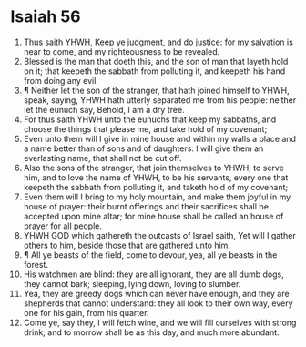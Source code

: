 ﻿# Isaiah 56
1. Thus saith YHWH, Keep ye judgment, and do justice: for my salvation is near to come, and my righteousness to be revealed. 
2. Blessed is the man that doeth this, and the son of man that layeth hold on it; that keepeth the sabbath from polluting it, and keepeth his hand from doing any evil. 
3. ¶ Neither let the son of the stranger, that hath joined himself to YHWH, speak, saying, YHWH hath utterly separated me from his people: neither let the eunuch say, Behold, I am a dry tree. 
4. For thus saith YHWH unto the eunuchs that keep my sabbaths, and choose the things that please me, and take hold of my covenant; 
5. Even unto them will I give in mine house and within my walls a place and a name better than of sons and of daughters: I will give them an everlasting name, that shall not be cut off. 
6. Also the sons of the stranger, that join themselves to YHWH, to serve him, and to love the name of YHWH, to be his servants, every one that keepeth the sabbath from polluting it, and taketh hold of my covenant; 
7. Even them will I bring to my holy mountain, and make them joyful in my house of prayer: their burnt offerings and their sacrifices shall be accepted upon mine altar; for mine house shall be called an house of prayer for all people. 
8. YHWH GOD which gathereth the outcasts of Israel saith, Yet will I gather others to him, beside those that are gathered unto him. 
9. ¶ All ye beasts of the field, come to devour, yea, all ye beasts in the forest. 
10. His watchmen are blind: they are all ignorant, they are all dumb dogs, they cannot bark; sleeping, lying down, loving to slumber. 
11. Yea, they are greedy dogs which can never have enough, and they are shepherds that cannot understand: they all look to their own way, every one for his gain, from his quarter. 
12. Come ye, say they, I will fetch wine, and we will fill ourselves with strong drink; and to morrow shall be as this day, and much more abundant. 
